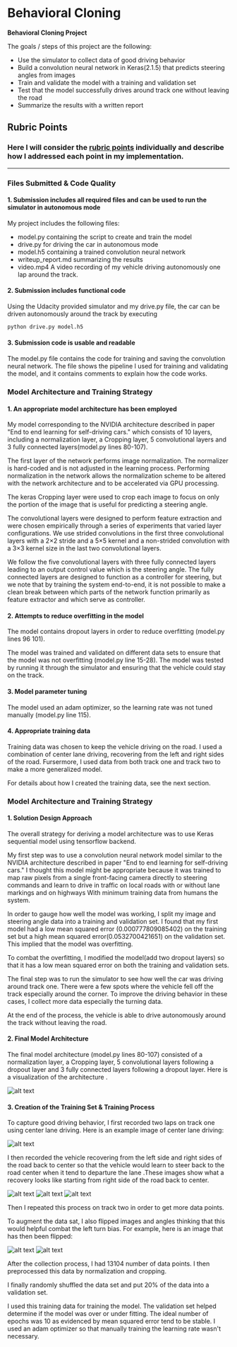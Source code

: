 # **Behavioral Cloning** 

**Behavioral Cloning Project**

The goals / steps of this project are the following:
* Use the simulator to collect data of good driving behavior
* Build a convolution neural network in Keras(2.1.5) that predicts steering angles from images
* Train and validate the model with a training and validation set
* Test that the model successfully drives around track one without leaving the road
* Summarize the results with a written report


[//]: # (Image References)

[image1]: ./writeup/model.png "Model Visualization"
[image2]: ./writeup/center_lane_driving.jpg "Grayscaling"
[image3]: ./writeup/recovery1.jpg "Recovery Image"
[image4]: ./writeup/recovery2.jpg "Recovery Image"
[image5]: ./writeup/recovery3.jpg "Recovery Image"
[image6]: ./writeup/Normal.jpg "Normal Image"
[image7]: ./writeup/fliped.png "Flipped Image"

## Rubric Points
### Here I will consider the [rubric points](https://review.udacity.com/#!/rubrics/432/view) individually and describe how I addressed each point in my implementation.  

---
### Files Submitted & Code Quality

#### 1. Submission includes all required files and can be used to run the simulator in autonomous mode

My project includes the following files:
* model.py containing the script to create and train the model
* drive.py for driving the car in autonomous mode
* model.h5 containing a trained convolution neural network 
* writeup_report.md summarizing the results
* video.mp4 A video recording of my vehicle driving autonomously one lap around the track.

#### 2. Submission includes functional code
Using the Udacity provided simulator and my drive.py file, the car can be driven autonomously around the track by executing 
```sh
python drive.py model.h5
```

#### 3. Submission code is usable and readable

The model.py file contains the code for training and saving the convolution neural network. The file shows the pipeline I used for training and validating the model, and it contains comments to explain how the code works.

### Model Architecture and Training Strategy

#### 1. An appropriate model architecture has been employed

My model corresponding to the NVIDIA architecture described in paper "End to end learning for self-driving cars." which consists of 10 layers, including a normalization layer, a Cropping layer, 5 convolutional layers and 3 fully connected layers(model.py lines 80-107).

The first layer of the network performs image normalization. The normalizer is hard-coded and is not adjusted in the learning process. Performing normalization in the network allows the normalization scheme to be altered with the network architecture and to be accelerated via GPU processing.

The keras Cropping layer were used to crop each image to focus on only the portion of the image that is useful for predicting a steering angle.

The convolutional layers were designed to perform feature extraction and were chosen empirically
through a series of experiments that varied layer configurations. We use strided convolutions in the first three convolutional layers with a 2×2 stride and a 5×5 kernel and a non-strided convolution with a 3×3 kernel size in the last two convolutional layers.

We follow the five convolutional layers with three fully connected layers leading to an output control value which is the steering angle. The fully connected layers are designed to function as a
controller for steering, but we note that by training the system end-to-end, it is not possible to make a clean break between which parts of the network function primarily as feature extractor and which  serve as controller.

#### 2. Attempts to reduce overfitting in the model

The model contains dropout layers in order to reduce overfitting (model.py lines 96 101). 

The model was trained and validated on different data sets to ensure that the model was not overfitting (model.py line 15-28). The model was tested by running it through the simulator and ensuring that the vehicle could stay on the track.

#### 3. Model parameter tuning

The model used an adam optimizer, so the learning rate was not tuned manually (model.py line 115).

#### 4. Appropriate training data

Training data was chosen to keep the vehicle driving on the road. I used a combination of center lane driving, recovering from the left and right sides of the road. Fursermore, I used data from both track one and track two to make a more generalized model.

For details about how I created the training data, see the next section. 

### Model Architecture and Training Strategy

#### 1. Solution Design Approach

The overall strategy for deriving a model architecture was to use Keras sequential model using tensorflow backend.

My first step was to use a convolution neural network model similar to the NVIDIA architecture described in paper "End to end learning for self-driving cars." I thought this model might be appropriate because it was trained to map raw pixels from a single front-facing camera directly to steering commands and learn to drive in traffic on local roads with or without lane markings and on
highways With minimum training data from humans the system.

In order to gauge how well the model was working, I split my image and steering angle data into a training and validation set. I found that my first model had a low mean squared error (0.000777809085402) on the training set but a high mean squared error(0.0532700421651) on the validation set. This implied that the model was overfitting.

To combat the overfitting, I modified the model(add two dropout layers) so that it has a low mean squared error on both the training and validation sets.

The final step was to run the simulator to see how well the car was driving around track one. There were a few spots where the vehicle fell off the track especially around the corner. To improve the driving behavior in these cases, I collect more data especially the turning data.

At the end of the process, the vehicle is able to drive autonomously around the track without leaving the road.

#### 2. Final Model Architecture

The final model architecture (model.py lines 80-107) consisted of a normalization layer, a Cropping layer, 5 convolutional layers following a dropout layer and 3 fully connected layers following a dropout layer.
Here is a visualization of the architecture .

![alt text][image1]

#### 3. Creation of the Training Set & Training Process

To capture good driving behavior, I first recorded two laps on track one using center lane driving. Here is an example image of center lane driving:

![alt text][image2]

I then recorded the vehicle recovering from the left side and right sides of the road back to center so that the vehicle would learn to steer back to the road center when it tend to departure the lane .These images show what a recovery looks like starting from right side of the road back to center.

![alt text][image3]
![alt text][image4]
![alt text][image5]

Then I repeated this process on track two in order to get more data points.

To augment the data sat, I also flipped images and angles thinking that this would helpful combat the left turn bias. For example, here is an image that has then been flipped:

![alt text][image6]
![alt text][image7]


After the collection process, I had 13104 number of data points. I then preprocessed this data by normalization and cropping.


I finally randomly shuffled the data set and put 20% of the data into a validation set. 

I used this training data for training the model. The validation set helped determine if the model was over or under fitting. The ideal number of epochs was 10 as evidenced by mean squared error tend to be stable. I used an adam optimizer so that manually training the learning rate wasn't necessary.
